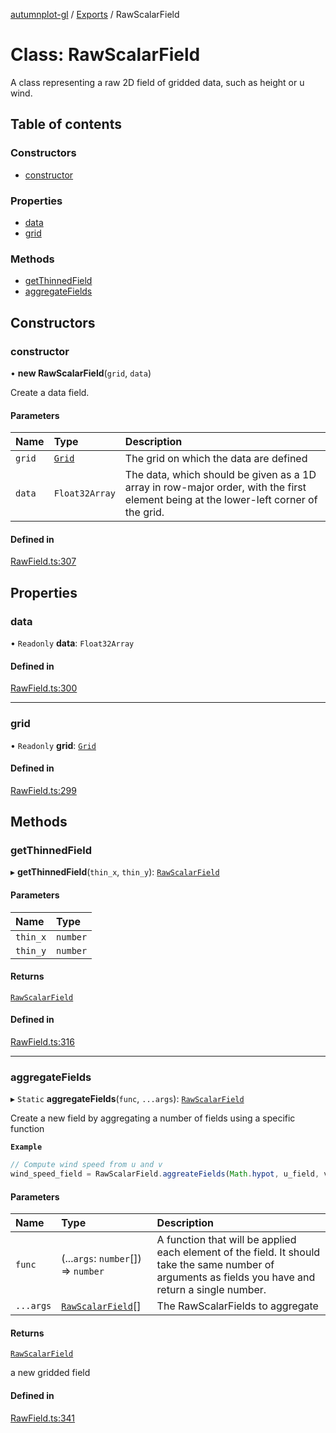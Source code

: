 [autumnplot-gl](../README.md) / [Exports](../modules.md) / RawScalarField

# Class: RawScalarField

A class representing a raw 2D field of gridded data, such as height or u wind.

## Table of contents

### Constructors

- [constructor](RawScalarField.md#constructor)

### Properties

- [data](RawScalarField.md#data)
- [grid](RawScalarField.md#grid)

### Methods

- [getThinnedField](RawScalarField.md#getthinnedfield)
- [aggregateFields](RawScalarField.md#aggregatefields)

## Constructors

### constructor

• **new RawScalarField**(`grid`, `data`)

Create a data field.

#### Parameters

| Name | Type | Description |
| :------ | :------ | :------ |
| `grid` | [`Grid`](Grid.md) | The grid on which the data are defined |
| `data` | `Float32Array` | The data, which should be given as a 1D array in row-major order, with the first element being at the lower-left corner of the grid. |

#### Defined in

[RawField.ts:307](https://github.com/tsupinie/autumnplot-gl/blob/43ca048/src/RawField.ts#L307)

## Properties

### data

• `Readonly` **data**: `Float32Array`

#### Defined in

[RawField.ts:300](https://github.com/tsupinie/autumnplot-gl/blob/43ca048/src/RawField.ts#L300)

___

### grid

• `Readonly` **grid**: [`Grid`](Grid.md)

#### Defined in

[RawField.ts:299](https://github.com/tsupinie/autumnplot-gl/blob/43ca048/src/RawField.ts#L299)

## Methods

### getThinnedField

▸ **getThinnedField**(`thin_x`, `thin_y`): [`RawScalarField`](RawScalarField.md)

#### Parameters

| Name | Type |
| :------ | :------ |
| `thin_x` | `number` |
| `thin_y` | `number` |

#### Returns

[`RawScalarField`](RawScalarField.md)

#### Defined in

[RawField.ts:316](https://github.com/tsupinie/autumnplot-gl/blob/43ca048/src/RawField.ts#L316)

___

### aggregateFields

▸ `Static` **aggregateFields**(`func`, `...args`): [`RawScalarField`](RawScalarField.md)

Create a new field by aggregating a number of fields using a specific function

**`Example`**

```ts
// Compute wind speed from u and v
wind_speed_field = RawScalarField.aggreateFields(Math.hypot, u_field, v_field);
```

#### Parameters

| Name | Type | Description |
| :------ | :------ | :------ |
| `func` | (...`args`: `number`[]) => `number` | A function that will be applied each element of the field. It should take the same number of arguments as fields you have and return a single number. |
| `...args` | [`RawScalarField`](RawScalarField.md)[] | The RawScalarFields to aggregate |

#### Returns

[`RawScalarField`](RawScalarField.md)

a new gridded field

#### Defined in

[RawField.ts:341](https://github.com/tsupinie/autumnplot-gl/blob/43ca048/src/RawField.ts#L341)
